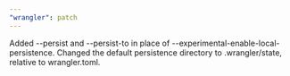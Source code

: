 ```yaml
---
"wrangler": patch
---
```


Added --persist and --persist-to in place of --experimental-enable-local-persistence. Changed the default persistence directory to .wrangler/state, relative to wrangler.toml.
